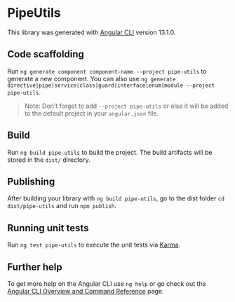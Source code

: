 # PipeUtils

This library was generated with [Angular CLI](https://github.com/angular/angular-cli) version 13.1.0.

## Code scaffolding

Run `ng generate component component-name --project pipe-utils` to generate a new component. You can also use `ng generate directive|pipe|service|class|guard|interface|enum|module --project pipe-utils`.
> Note: Don't forget to add `--project pipe-utils` or else it will be added to the default project in your `angular.json` file. 

## Build

Run `ng build pipe-utils` to build the project. The build artifacts will be stored in the `dist/` directory.

## Publishing

After building your library with `ng build pipe-utils`, go to the dist folder `cd dist/pipe-utils` and run `npm publish`.

## Running unit tests

Run `ng test pipe-utils` to execute the unit tests via [Karma](https://karma-runner.github.io).

## Further help

To get more help on the Angular CLI use `ng help` or go check out the [Angular CLI Overview and Command Reference](https://angular.io/cli) page.
